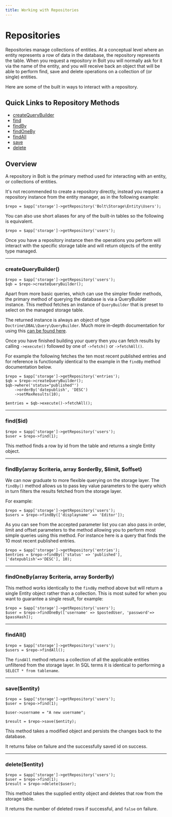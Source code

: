 ```yaml
---
title: Working with Repositories
---
```

# Repositories

Repositories manage collections of entities. At a conceptual level where an
entity represents a row of data in the database, the repository represents the
table. When you request a repository in Bolt you will normally ask for it via 
the name of the entity, and you will receive back an object that will be able 
to perform find, save and delete operations on a collection of (or single)
entities.

Here are some of the built in ways to interact with a repository.

## Quick Links to Repository Methods

 - <a href="#createquerybuilder">createQueryBuilder</a>
 - <a href="#find-id">find</a>
 - <a href="#findby-array-criteria-array-orderby-limit-offset">findBy</a>
 - <a href="#findoneby-array-criteria-array-orderby">findOneBy</a>
 - <a href="#findall">findAll</a>
 - <a href="#save-entity">save</a>
 - <a href="#delete-entity">delete</a>


## Overview

A repository in Bolt is the primary method used for interacting with an entity,
or collections of entities.

It's not recommended to create a repository directly, instead you request a
repository instance from the entity manager, as in the following example:

```
$repo = $app['storage']->getRepository('Bolt\Storage\Entity\Users');
```

You can also use short aliases for any of the built-in tables so the following 
is equivalent.

```
$repo = $app['storage']->getRepository('users');
```

Once you have a repository instance then the operations you perform will 
interact with the specific storage table and will return objects of the entity
type managed.

---

### createQueryBuilder()

```
$repo = $app['storage']->getRepository('users');
$qb = $repo->createQueryBuilder();
```

Apart from more basic queries, which can use the simpler finder methods, the
primary method of querying the database is via a QueryBuilder instance. This
method fetches an instance of `QueryBuilder` that is preset to select on the 
managed storage table.

The returned instance is always an object of type `Doctrine\DBAL\Query\QueryBuilder`.
Much more in-depth documentation for using this 
<a href="http://doctrine-dbal.readthedocs.org/en/latest/reference/query-builder.html">can be found here</a>.

Once you have finished building your query then you can fetch results by 
calling `->execute()` followed by one of `->fetch()` or `->fetchAll()`.

For example the following fetches the ten most recent published entries and 
for reference is functionally identical to the example in the `findBy` method
documentation below.

```
$repo = $app['storage']->getRepository('entries');
$qb = $repo->createQueryBuilder();
$qb->where('status="published"')
    ->orderBy('datepublish', 'DESC')
    ->setMaxResults(10);

$entries = $qb->execute()->fetchAll();
```


---

### find($id)

```
$repo = $app['storage']->getRepository('users');
$user = $repo->find(1);
```

This method finds a row by id from the table and returns a single Entity object.

---

### findBy(array $criteria, array $orderBy, $limit, $offset)

We can now graduate to more flexible querying on the storage layer. The `findBy()`
method allows us to pass key value parameters to the query which in turn filters 
the results fetched from the storage layer.

For example:

```
$repo = $app['storage']->getRepository('users');
$users = $repo->findBy(['displayname' => 'Editor']);
```

As you can see from the accepted parameter list you can also pass in order, 
limit and offset parameters to the method allowing you to perform most simple
queries using this method. For instance here is a query that finds the 10 most
recent published entries.

```
$repo = $app['storage']->getRepository('entries');
$entries = $repo->findBy(['status' => 'published'], ['datepublish'=>'DESC'], 10);
```

---

### findOneBy(array $criteria, array $orderBy)

This method works identically to the `findBy` method above but will return a
single Entity object rather than a collection. This is most suited for when you
want to guarantee a single result, for example:

```
$repo = $app['storage']->getRepository('users');
$user = $repo->findOneBy(['username' => $postedUser, 'password'=> $passHash]);
```


---

### findAll()

```
$repo = $app['storage']->getRepository('users');
$users = $repo->findAll();
```

The `findAll` method returns a collection of all the applicable entities
unfiltered from the storage layer. In SQL terms it is identical to performing a
`SELECT * from tablename`.

---

### save($entity)

```
$repo = $app['storage']->getRepository('users');
$user = $repo->find(1);

$user->username = "A new username";

$result = $repo->save($entity);
```

This method takes a modified object and persists the changes back to the database.

It returns false on failure and the successfully saved id on success.

---

### delete($entity)

```
$repo = $app['storage']->getRepository('users');
$user = $repo->find(1);
$result = $repo->delete($user);
```

This method takes the supplied entity object and deletes that row from the storage table.

It returns the number of deleted rows if successful, and `false` on failure.

